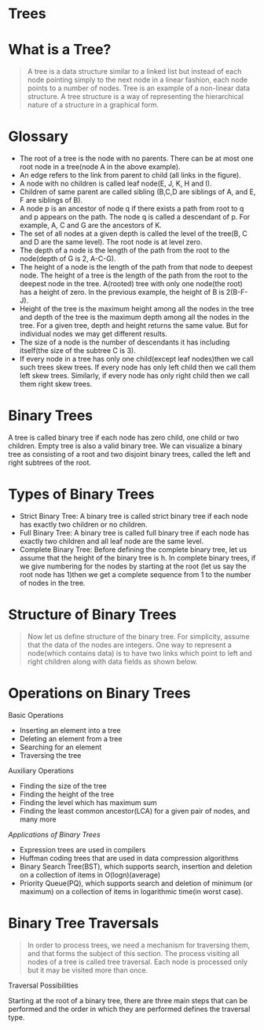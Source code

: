 # Trees

# What is a Tree?
> A tree is a data structure similar to a linked list but instead of each node pointing simply to the next node in a linear fashion, each node points to a number of nodes. Tree is an example of a non-linear data structure. A tree structure is a way of representing the hierarchical nature of a structure in a graphical form.

# Glossary

- The root of a tree is the node with no parents. There can be at most one root node in a tree(node A in the above example).
- An edge refers to the link from parent to child (all links in the figure).
- A node with no children is called leaf node(E, J, K, H and I).
- Children of same parent are called sibling (B,C,D are siblings of A, and E, F are siblings of B).
- A node p is an ancestor of node q if there exists a path from root to q and p appears on the path. The node q is called a descendant of p. For example, A, C and G are the ancestors of K.
- The set of all nodes at a given depth is called the level of the tree(B, C and D are the same level). The root node is at level zero.
- The depth of a node is the length of the path from the root to the node(depth of G is 2, A-C-G).
- The height of a node is the length of the path from that node to deepest node. The height of a tree is the length of the path from the root to the deepest node in the tree. A(rooted) tree with only one node(the root) has a height of zero. In the previous example, the height of B is 2(B-F-J).
- Height of the tree is the maximum height among all the nodes in the tree and depth of the tree is the maximum depth among all the nodes in the tree. For a given tree, depth and height returns the same value. But for individual nodes we may get different results.
- The size of a node is the number of descendants it has including itself(the size of the subtree C is 3).
- If every node in a tree has only one child(except leaf nodes)then we call such trees skew trees.  If every node has only left child then we call them left skew trees. Similarly, if every node has only right child then we call them right skew trees.

# Binary Trees

A tree is called binary tree if each node has zero child, one child or two children. Empty tree is also a valid binary tree. We can visualize a binary tree as consisting of a root and two disjoint binary trees, called the left and right subtrees of the root.

# Types of Binary Trees

- Strict Binary Tree: A binary tree is called strict binary tree if each node has exactly two children or no children.
- Full Binary Tree: A binary tree is called full binary tree if each node has exactly two children and all leaf node are the same level.
- Complete Binary Tree: Before defining the complete binary tree, let us assume that the height of the binary tree is h. In complete binary trees, if we give numbering for the nodes by starting at the root (let us say the root node has 1)then we get a complete sequence from 1 to the number of nodes in the tree.

# Structure of Binary Trees
> Now let us define structure of the binary tree. For simplicity, assume that the data of the nodes are integers. One way to represent a node(which contains data) is to have two links which point to left and right children along with data fields as shown below.

# Operations on Binary Trees

Basic Operations

- Inserting an element into a tree
- Deleting an element from a tree
- Searching for an element
- Traversing the tree

Auxiliary Operations

- Finding the size of the tree
- Finding the height of the tree
- Finding the level which has maximum sum
- Finding the least common ancestor(LCA) for a given pair of nodes, and many more

*Applications of Binary Trees*

- Expression trees are used in compilers
- Huffman coding trees that are used in data compression algorithms
- Binary Search Tree(BST), which supports search, insertion and deletion on a collection of items in O(logn)(average)
- Priority Queue(PQ), which supports search and deletion of minimum (or maximum) on a collection of items in logarithmic time(in worst case).

# Binary Tree Traversals
> In order to process trees, we need a mechanism for traversing them, and that forms the subject of this section.
The process visiting all nodes of a tree is called tree traversal. Each node is processed only but it may be visited more than once. 

Traversal Possibilities

Starting at the root of a binary tree, there are three main steps that can be performed and the order in which they are performed defines the traversal type.